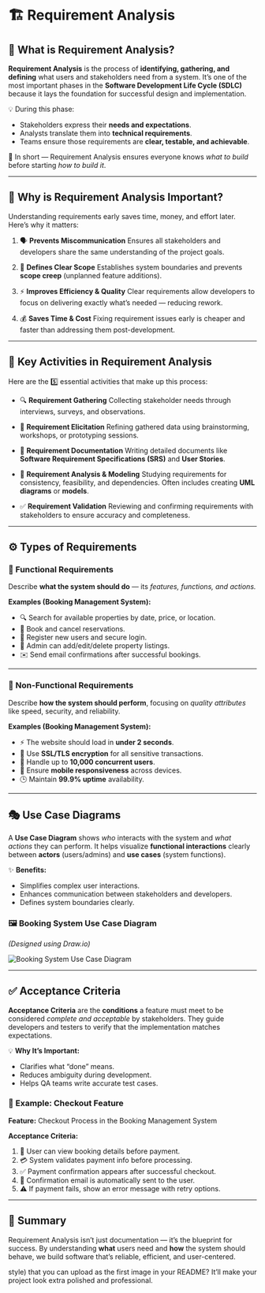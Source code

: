 
# 🏗️ Requirement Analysis

## 🧠 What is Requirement Analysis?

**Requirement Analysis** is the process of **identifying, gathering, and defining** what users and stakeholders need from a system.
It’s one of the most important phases in the **Software Development Life Cycle (SDLC)** because it lays the foundation for successful design and implementation.

💡 During this phase:

* Stakeholders express their **needs and expectations**.
* Analysts translate them into **technical requirements**.
* Teams ensure those requirements are **clear, testable, and achievable**.

📘 In short — Requirement Analysis ensures everyone knows *what to build* before starting *how to build it*.

---

## 🌟 Why is Requirement Analysis Important?

Understanding requirements early saves time, money, and effort later. Here’s why it matters:

1. 🗣️ **Prevents Miscommunication**
   Ensures all stakeholders and developers share the same understanding of the project goals.

2. 🎯 **Defines Clear Scope**
   Establishes system boundaries and prevents **scope creep** (unplanned feature additions).

3. ⚡ **Improves Efficiency & Quality**
   Clear requirements allow developers to focus on delivering exactly what’s needed — reducing rework.

4. 💰 **Saves Time & Cost**
   Fixing requirement issues early is cheaper and faster than addressing them post-development.

---

## 🧩 Key Activities in Requirement Analysis

Here are the 5️⃣ essential activities that make up this process:

* 🔍 **Requirement Gathering**
  Collecting stakeholder needs through interviews, surveys, and observations.

* 💬 **Requirement Elicitation**
  Refining gathered data using brainstorming, workshops, or prototyping sessions.

* 📝 **Requirement Documentation**
  Writing detailed documents like **Software Requirement Specifications (SRS)** and **User Stories**.

* 🧮 **Requirement Analysis & Modeling**
  Studying requirements for consistency, feasibility, and dependencies. Often includes creating **UML diagrams** or **models**.

* ✅ **Requirement Validation**
  Reviewing and confirming requirements with stakeholders to ensure accuracy and completeness.

---

## ⚙️ Types of Requirements

### 🔹 Functional Requirements

Describe **what the system should do** — its *features, functions, and actions.*

**Examples (Booking Management System):**

* 🔍 Search for available properties by date, price, or location.
* 🧾 Book and cancel reservations.
* 👤 Register new users and secure login.
* 🏡 Admin can add/edit/delete property listings.
* ✉️ Send email confirmations after successful bookings.

---

### 🔸 Non-Functional Requirements

Describe **how the system should perform**, focusing on *quality attributes* like speed, security, and reliability.

**Examples (Booking Management System):**

* ⚡ The website should load in **under 2 seconds**.
* 🔐 Use **SSL/TLS encryption** for all sensitive transactions.
* 👥 Handle up to **10,000 concurrent users**.
* 📱 Ensure **mobile responsiveness** across devices.
* 🕒 Maintain **99.9% uptime** availability.

---

## 🎭 Use Case Diagrams

A **Use Case Diagram** shows *who* interacts with the system and *what actions* they can perform.
It helps visualize **functional interactions** clearly between **actors** (users/admins) and **use cases** (system functions).

✨ **Benefits:**

* Simplifies complex user interactions.
* Enhances communication between stakeholders and developers.
* Defines system boundaries clearly.

### 🖼️ Booking System Use Case Diagram

*(Designed using Draw.io)*

![Booking System Use Case Diagram](./alx-booking-uc.png)

---

## ✅ Acceptance Criteria

**Acceptance Criteria** are the **conditions** a feature must meet to be considered *complete and acceptable* by stakeholders.
They guide developers and testers to verify that the implementation matches expectations.

💡 **Why It’s Important:**

* Clarifies what “done” means.
* Reduces ambiguity during development.
* Helps QA teams write accurate test cases.

### 🛒 Example: Checkout Feature

**Feature:** Checkout Process in the Booking Management System

**Acceptance Criteria:**

1. 🧾 User can view booking details before payment.
2. 💳 System validates payment info before processing.
3. ✅ Payment confirmation appears after successful checkout.
4. 📧 Confirmation email is automatically sent to the user.
5. ⚠️ If payment fails, show an error message with retry options.

---

## 🚀 Summary

Requirement Analysis isn’t just documentation — it’s the blueprint for success.
By understanding **what** users need and **how** the system should behave, we build software that’s reliable, efficient, and user-centered.

 style) that you can upload as the first image in your README?
It’ll make your project look extra polished and professional.
